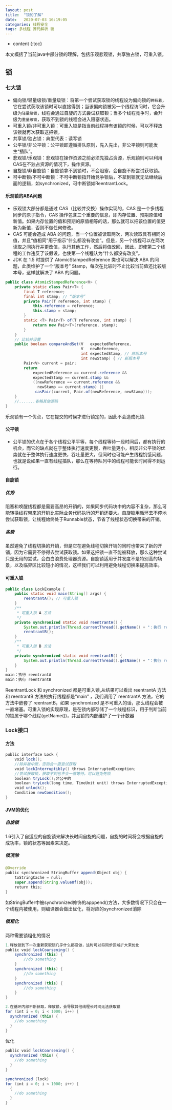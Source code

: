```yaml
---
layout: post
title:  "锁的了解"
date:   2020-07-03 16:19:05
categories: 线程安全
tags: 多线程 源码解析 锁 
---
```


* content
{:toc}

本文概括了当前java中部分锁的理解，包括乐观悲观锁，共享独占锁，可重入锁。





## 锁
### 七大锁
- 偏向锁/轻量级锁/重量级锁：将第一个尝试获取锁的线程设为偏向锁的`拥有着`，它在尝试获取该锁时可以直接得到；当该偏向锁被另一个线程访问时，它会升级为`轻量级锁`，线程会通过自旋的方式尝试获取锁；当多个线程竞争时，会升级为`重量级锁`，获取不到锁的线程会进入阻塞状态。
- 可重入锁/非可重入锁：可重入锁是指当前线程持有该锁的时候，可以不释放该锁就再次获取这把锁。
- 共享锁/独占锁：典型代表：读写锁
- 公平锁/非公平锁：公平锁即遵循排队原则，先入先出，非公平锁则可能发生“插队”。
- 悲观锁/乐观锁：悲观锁在操作资源之前必须先独占资源，乐观锁则可以利用CAS在不独占资源的情况下，操作资源。
- 自旋锁/非自旋锁：自旋锁拿不到锁时，不会阻塞，会自旋不断尝试获取锁。
- 可中断锁/不可中断锁：不可中断锁指开始竞争锁后，不拿到锁就无法继续后面的逻辑，如synchronized，可中断锁如ReentrantLock。


#### 乐观锁的ABA问题
- 乐观锁大部分都是通过 CAS（比较并交换）操作实现的，CAS 是一个多线程同步的原子指令，CAS 操作包含三个重要的信息，即内存位置、预期原值和新值。如果内存位置的值和预期的原值相等的话，那么就可以把该位置的值更新为新值，否则不做任何修改。
- CAS 可能会造成 ABA 的问题，当一个位置被读取两次，两次读取具有相同的值，并且“值相同”用于指示“什么都没有改变”。但是，另一个线程可以在两次读取之间执行并更改值，执行其他工作，然后将值改回，因此，即使第二个线程的工作违反了该假设，也使第一个线程认为“什么都没有改变”。
- JDK 在 1.5 时提供了 AtomicStampedReference 类也可以解决 ABA 的问题，此类维护了一个“版本号” Stamp，每次在比较时不止比较当前值还比较版本号，这样就解决了 ABA 的问题。

```java
public class AtomicStampedReference<V> {
    private static class Pair<T> {
        final T reference;
        final int stamp; // “版本号”
        private Pair(T reference, int stamp) {
            this.reference = reference;
            this.stamp = stamp;
        }
        static <T> Pair<T> of(T reference, int stamp) {
            return new Pair<T>(reference, stamp);
        }
    }
    // 比较并设置
    public boolean compareAndSet(V   expectedReference,
                                 V   newReference,
                                 int expectedStamp, // 原版本号
                                 int newStamp) { // 新版本号
        Pair<V> current = pair;
        return
            expectedReference == current.reference &&
            expectedStamp == current.stamp &&
            ((newReference == current.reference &&
              newStamp == current.stamp) ||
             casPair(current, Pair.of(newReference, newStamp)));
    }
    //.......省略其他源码
}

```
乐观锁有一个优点，它在提交的时候才进行锁定的，因此不会造成死锁.

#### 公平锁
- 公平锁的优点在于各个线程公平平等，每个线程等待一段时间后，都有执行的机会，而它的缺点就在于整体执行速度更慢，吞吐量更小，相反非公平锁的优势就在于整体执行速度更快，吞吐量更大，但同时也可能产生线程饥饿问题，也就是说如果一直有线程插队，那么在等待队列中的线程可能长时间得不到运行。

#### 自旋锁
##### 优势
阻塞和唤醒线程都是需要高昂的开销的，如果同步代码块中的内容不复杂，那么可能转换线程带来的开销比实际业务代码执行的开销还要大。自旋锁用循环去不停地尝试获取锁，让线程始终处于Runnable状态，节省了线程状态切换带来的开销。

##### 劣势
虽然避免了线程切换的开销，但是它在避免线程切换开销的同时也带来了新的开销，因为它需要不停得去尝试获取锁。如果这把锁一直不能被释放，那么这种尝试只是无用的尝试，会白白浪费处理器资源。自旋锁适用于并发度不是特别高的场景，以及临界区比较短小的情况，这样我们可以利用避免线程切换来提高效率。



#### 可重入锁
```java
public class LockExample {
    public static void main(String[] args) {
        reentrantA(); // 可重入锁
    }
    /**
     * 可重入锁 A 方法
     */
    private synchronized static void reentrantA() {
        System.out.println(Thread.currentThread().getName() + "：执行 reentrantA");
        reentrantB();
    }
    /**
     * 可重入锁 B 方法
     */
    private synchronized static void reentrantB() {
        System.out.println(Thread.currentThread().getName() + "：执行 reentrantB");
    }
}
main：执行 reentrantA
main：执行 reentrantB

```
ReentrantLock 和 synchronized 都是可重入锁,从结果可以看出 reentrantA 方法和 reentrantB 方法的执行线程都是“main” ，我们调用了 reentrantA 方法，它的方法中嵌套了 reentrantB，如果 synchronized 是不可重入的话，那么线程会被一直堵塞。可重入锁的实现原理，是在锁内部存储了一个线程标识，用于判断当前的锁属于哪个线程(getName())，并且锁的内部维护了一个计数器

### Lock接口
#### 方法
```java
public interface Lock {
    void lock();
    //除非被中断，否则会一直尝试获取
    void lockInterruptibly() throws InterruptedException;
    //尝试获取锁，获取不到也不会一直等待，可以避免死锁
    boolean tryLock();非公平的
    boolean tryLock(long time, TimeUnit unit) throws InterruptedException;
    void unlock();
    Condition newCondition();
}
```


#### JVM的优化
##### 自旋锁
1.6引入了自适应的自旋锁来解决长时间自旋的问题，自旋的时间将会根据自旋的成功率，锁的状态等因素来决定。

##### 锁消除
```java
@Override
public synchronized StringBuffer append(Object obj) {
    toStringCache = null;
    super.append(String.valueOf(obj));
    return this;
}

```
如StringBuffer中被synchronized修饰的apppend()方法，大多数情况下只会在一个线程内被使用，则编译器会做出优化，将对应的synchronized消除


##### 锁粗化
两种需要锁粗化的情况
```java
1.释放锁到下一次重新获取锁几乎什么都没做，这时可以将同步区域扩大来优化
public void lockCoarsening() {
    synchronized (this) {
        //do something
    }
    synchronized (this) {
        //do something
    }
    synchronized (this) {
        //do something
    }
}

2.在循环内部不断获取，释放锁，会导致其他线程长时间无法获取锁
for (int i = 0; i < 1000; i++) {
  synchronized (this) {
    //do something
  }
}

```
优化
```java
public void lockCoarsening() {
  synchronized (this) {
    //do something
  }
}

synchronized (lock)
for (int i = 0; i < 1000; i++) {
  {
    //do something
  }
}

```